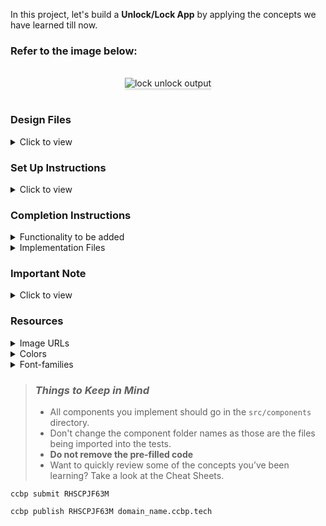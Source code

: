 In this project, let's build a **Unlock/Lock App** by applying the concepts we have learned till now.

### Refer to the image below:

<br/>
<div style="text-align: center;">
    <img src="https://assets.ccbp.in/frontend/content/react-js-hooks/lock-unlock-output-v0.gif" alt="lock unlock output" style="max-width:70%;box-shadow:0 2.8px 2.2px rgba(0, 0, 0, 0.12)">
</div>
<br/>

### Design Files

<details>
<summary>Click to view</summary>

- [Extra Small (Size < 576px) and Small (Size >= 576px)](https://assets.ccbp.in/frontend/content/react-js-hooks/lock-unlock-sm-output.png)
- [Medium (Size >= 768px), Large (Size >= 992px) and Extra Large (Size >= 1200px) - Locked](https://assets.ccbp.in/frontend/content/react-js-hooks/lock-unlock-locked-lg-output.png)
- [Medium (Size >= 768px), Large (Size >= 992px) and Extra Large (Size >= 1200px) - Unlocked](https://assets.ccbp.in/frontend/content/react-js-hooks/lock-unlock-unlocked-lg-output.png)

</details>

### Set Up Instructions

<details>
<summary>Click to view</summary>

- Download dependencies by running `npm install`
- Start up the app using `npm start`
</details>

### Completion Instructions

<details>
<summary>Functionality to be added</summary>
<br/>

The app must have the following functionalities

- When the app is opened,
  - The given lock image should be displayed
  - **Your Device is Locked** text should be displayed
  - **Unlock** button should be displayed
- When the **Unlock** button is clicked,
  - The given unlock image should be displayed
  - **Your Device is Unlocked** text should be displayed
  - **Lock** button should be displayed
- When the **Lock** button is clicked,
  - The given lock image should be displayed
  - **Your Device is Locked** text should be displayed
  - **Unlock** button should be displayed

</details>

<details>
<summary>Implementation Files</summary>
<br/>

Use these files to complete the implementation:

- `src/components/Unlock/index.js`
- `src/components/Unlock/styledComponents.js`
</details>

### Important Note

<details>
<summary>Click to view</summary>

<br/>

**The following instructions are required for the tests to pass**

- **Styled Components** should be used for styling purposes
- **Roboto** should be applied as `font-family` for **Your Device is Locked** paragraph

</details>

### Resources

<details>
<summary>Image URLs</summary>

- [https://assets.ccbp.in/frontend/hooks/lock-img.png](https://assets.ccbp.in/frontend/hooks/lock-img.png) alt should be **lock**
- [https://assets.ccbp.in/frontend/hooks/unlock-img.png](https://assets.ccbp.in/frontend/hooks/unlock-img.png) alt should be **unlock**

</details>

<details>
<summary>Colors</summary>

<br/>

<div style="background-color: #161617; width: 150px; padding: 10px; color: white">Hex: #161617</div>
<div style="background-color: #ffffff; width: 150px; padding: 10px; color: black">Hex: #ffffff</div>
<div style="background-color: #06b6d4; width: 150px; padding: 10px; color: white">Hex: #06b6d4</div>
<div style="background-color: #e2e8f0; width: 150px; padding: 10px; color: black">Hex: #e2e8f0</div>
<div style="background-color: #3c2940; width: 150px; padding: 10px; color: white">Hex: #3c2940</div>
<div style="background-color: #0b0c1e; width: 150px; padding: 10px; color: white">Hex: #0b0c1e</div>
<br/>
</details>

<details>
<summary>Font-families</summary>

- Roboto

</details>

> ### _Things to Keep in Mind_
>
> - All components you implement should go in the `src/components` directory.
> - Don't change the component folder names as those are the files being imported into the tests.
> - **Do not remove the pre-filled code**
> - Want to quickly review some of the concepts you’ve been learning? Take a look at the Cheat Sheets.



`ccbp submit RHSCPJF63M`



`ccbp publish RHSCPJF63M domain_name.ccbp.tech`